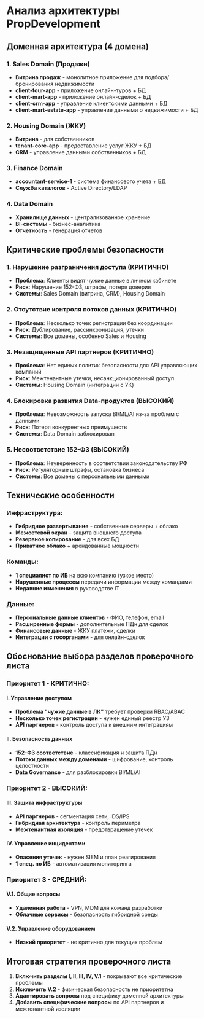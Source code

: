 # Анализ архитектуры PropDevelopment

## **Доменная архитектура (4 домена)**

### 1. **Sales Domain (Продажи)**
- **Витрина продаж** - монолитное приложение для подбора/бронирования недвижимости
- **client-tour-app** - приложение онлайн-туров + БД
- **client-mart-app** - приложение онлайн-сделок + БД  
- **client-crm-app** - управление клиентскими данными + БД
- **client-mart-estate-app** - управление данными о недвижимости + БД

### 2. **Housing Domain (ЖКУ)**
- **Витрина** - для собственников
- **tenant-core-app** - предоставление услуг ЖКУ + БД
- **CRM** - управление данными собственников + БД

### 3. **Finance Domain**
- **accountant-service-1** - система финансового учета + БД
- **Служба каталогов** - Active Directory/LDAP

### 4. **Data Domain**
- **Хранилище данных** - централизованное хранение
- **BI-системы** - бизнес-аналитика
- **Отчетность** - генерация отчетов

## **Критические проблемы безопасности**

### **1. Нарушение разграничения доступа (КРИТИЧНО)**
- **Проблема**: Клиенты видят чужие данные в личном кабинете
- **Риск**: Нарушение 152-ФЗ, штрафы, потеря доверия
- **Системы**: Sales Domain (витрина, CRM), Housing Domain

### **2. Отсутствие контроля потоков данных (КРИТИЧНО)**
- **Проблема**: Несколько точек регистрации без координации
- **Риск**: Дублирование, рассинхронизация, утечки
- **Системы**: Все домены, особенно Sales и Housing

### **3. Незащищенные API партнеров (КРИТИЧНО)**
- **Проблема**: Нет единых политик безопасности для API управляющих компаний
- **Риск**: Межтенантные утечки, несанкционированный доступ
- **Системы**: Housing Domain (интеграции с УК)

### **4. Блокировка развития Data-продуктов (ВЫСОКИЙ)**
- **Проблема**: Невозможность запуска BI/ML/AI из-за проблем с данными
- **Риск**: Потеря конкурентных преимуществ
- **Системы**: Data Domain заблокирован

### **5. Несоответствие 152-ФЗ (ВЫСОКИЙ)**
- **Проблема**: Неуверенность в соответствии законодательству РФ
- **Риск**: Регуляторные штрафы, остановка бизнеса
- **Системы**: Все домены с персональными данными

## **Технические особенности**

### **Инфраструктура:**
- **Гибридное развертывание** - собственные серверы + облако
- **Межсетевой экран** - защита внешнего доступа
- **Резервное копирование** - для всех БД
- **Приватное облако** + арендованные мощности

### **Команды:**
- **1 специалист по ИБ** на всю компанию (узкое место)
- **Нарушенные процессы** передачи информации между командами
- **Недавние изменения** в руководстве IT

### **Данные:**
- **Персональные данные клиентов** - ФИО, телефон, email
- **Расширенные формы** - дополнительные ПДн для сделок
- **Финансовые данные** - ЖКУ платежи, сделки
- **Интеграции с госорганами** - для онлайн-сделок

## **Обоснование выбора разделов проверочного листа**

### **Приоритет 1 - КРИТИЧНО:**

#### **I. Управление доступом**
- **Проблема "чужие данные в ЛК"** требует проверки RBAC/ABAC
- **Несколько точек регистрации** - нужен единый реестр УЗ
- **API партнеров** - контроль доступа к внешним интеграциям

#### **II. Безопасность данных**
- **152-ФЗ соответствие** - классификация и защита ПДн
- **Потоки данных между доменами** - шифрование, контроль целостности
- **Data Governance** - для разблокировки BI/ML/AI

### **Приоритет 2 - ВЫСОКИЙ:**

#### **III. Защита инфраструктуры**
- **API партнеров** - сегментация сети, IDS/IPS
- **Гибридная архитектура** - контроль периметра
- **Межтенантная изоляция** - предотвращение утечек

#### **IV. Управление инцидентами**
- **Опасения утечек** - нужен SIEM и план реагирования
- **1 спец. по ИБ** - автоматизация мониторинга

### **Приоритет 3 - СРЕДНИЙ:**

#### **V.1. Общие вопросы**
- **Удаленная работа** - VPN, MDM для команд разработки
- **Облачные сервисы** - безопасность гибридной среды

#### **V.2. Управление оборудованием**
- **Низкий приоритет** - не критично для текущих проблем

## **Итоговая стратегия проверочного листа**

1. **Включить разделы I, II, III, IV, V.1** - покрывают все критические проблемы
2. **Исключить V.2** - физическая безопасность не приоритетна
3. **Адаптировать вопросы** под специфику доменной архитектуры
4. **Добавить специфические вопросы** по API партнеров и межтенантной изоляции 